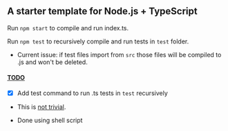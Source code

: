 ## A starter template for Node.js + TypeScript

Run `npm start` to compile and run index.ts.

  

Run `npm test` to recursively compile and run tests in `test` folder.

- Current issue: if test files import from `src` those files will be compiled to .js and won't be deleted.

  
  

####  <u>TODO</u>

-  [X] Add test command to run .ts tests in `test` recursively

- This is [not trivial](https://github.com/nodejs/help/issues/3902#issuecomment-1307124174).

- Done using shell script